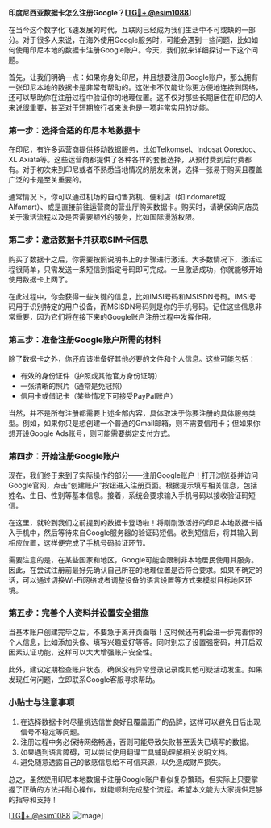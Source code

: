 **印度尼西亚数据卡怎么注册Google？[[TG💪+ @esim1088](https://t.me/s/esim1088)]**

在当今这个数字化飞速发展的时代，互联网已经成为我们生活中不可或缺的一部分。对于很多人来说，在海外使用Google服务时，可能会遇到一些问题，比如如何使用印尼本地的数据卡注册Google账户。今天，我们就来详细探讨一下这个问题。

首先，让我们明确一点：如果你身处印尼，并且想要注册Google账户，那么拥有一张印尼本地的数据卡是非常有帮助的。这张卡不仅能让你更方便地连接到网络，还可以帮助你在注册过程中验证你的地理位置。这不仅对那些长期居住在印尼的人来说很重要，甚至对于短期旅行者来说也是一项非常实用的功能。

### 第一步：选择合适的印尼本地数据卡

在印尼，有许多运营商提供移动数据服务，比如Telkomsel、Indosat Ooredoo、XL Axiata等。这些运营商都提供了各种各样的套餐选择，从预付费到后付费都有。对于初次来到印尼或者不熟悉当地情况的朋友来说，选择一张易于购买且覆盖广泛的卡是至关重要的。

通常情况下，你可以通过机场的自动售货机、便利店（如Indomaret或Alfamart）、或是直接前往运营商的营业厅购买数据卡。购买时，请确保询问店员关于激活流程以及是否需要额外的服务，比如国际漫游权限。

### 第二步：激活数据卡并获取SIM卡信息

购买了数据卡之后，你需要按照说明书上的步骤进行激活。大多数情况下，激活过程很简单，只需发送一条短信到指定号码即可完成。一旦激活成功，你就能够开始使用数据卡上网了。

在此过程中，你会获得一些关键的信息，比如IMSI号码和MSISDN号码。IMSI号码用于识别特定的用户设备，而MSISDN号码则是你的手机号码。记住这些信息非常重要，因为它们将在接下来的Google账户注册过程中发挥作用。

### 第三步：准备注册Google账户所需的材料

除了数据卡之外，你还应该准备好其他必要的文件和个人信息。这些可能包括：

- 有效的身份证件（护照或其他官方身份证明）
- 一张清晰的照片（通常是免冠照）
- 信用卡或借记卡（某些情况下可接受PayPal账户）

当然，并不是所有注册都需要上述全部内容，具体取决于你要注册的具体服务类型。例如，如果你只是想创建一个普通的Gmail邮箱，则不需要信用卡；但如果你想开设Google Ads账号，则可能需要绑定支付方式。

### 第四步：开始注册Google账户

现在，我们终于来到了实际操作的部分——注册Google账户！打开浏览器并访问Google官网，点击“创建账户”按钮进入注册页面。根据提示填写相关信息，包括姓名、生日、性别等基本信息。接着，系统会要求输入手机号码以接收验证码短信。

在这里，就轮到我们之前提到的数据卡登场啦！将刚刚激活好的印尼本地数据卡插入手机中，然后等待来自Google服务器的验证码短信。收到短信后，将其输入到相应位置，这样便完成了手机号码验证环节。

需要注意的是，在某些国家和地区，Google可能会限制非本地居民使用其服务。因此，在尝试注册前最好先确认自己所在的地理位置是否符合要求。如果不确定的话，可以通过切换Wi-Fi网络或者调整设备的语言设置等方式来模拟目标地区环境。

### 第五步：完善个人资料并设置安全措施

当基本账户创建完毕之后，不要急于离开页面哦！这时候还有机会进一步完善你的个人信息，比如添加头像、填写兴趣爱好等等。同时别忘了设置强密码，并开启双因素认证功能，这样可以大大增强账户安全性。

此外，建议定期检查账户状态，确保没有异常登录记录或其他可疑活动发生。如果发现任何问题，立即联系Google客服寻求帮助。

### 小贴士与注意事项

1. 在选择数据卡时尽量挑选信誉良好且覆盖面广的品牌，这样可以避免日后出现信号不稳定等问题。
2. 注册过程中务必保持网络畅通，否则可能导致失败甚至丢失已填写的数据。
3. 如果遇到语言障碍，可以尝试使用翻译工具辅助理解相关说明文档。
4. 避免随意透露自己的敏感信息给不可信来源，以免造成财产损失。

总之，虽然使用印尼本地数据卡注册Google账户看似复杂繁琐，但实际上只要掌握了正确的方法并耐心操作，就能顺利完成整个流程。希望本文能为大家提供足够的指导和支持！

[[TG💪+ @esim1088](https://t.me/s/esim1088) ![Image](https://i.postimg.cc/4NQfJmqS/Snipaste-2025-05-13-00-14-12.png)]